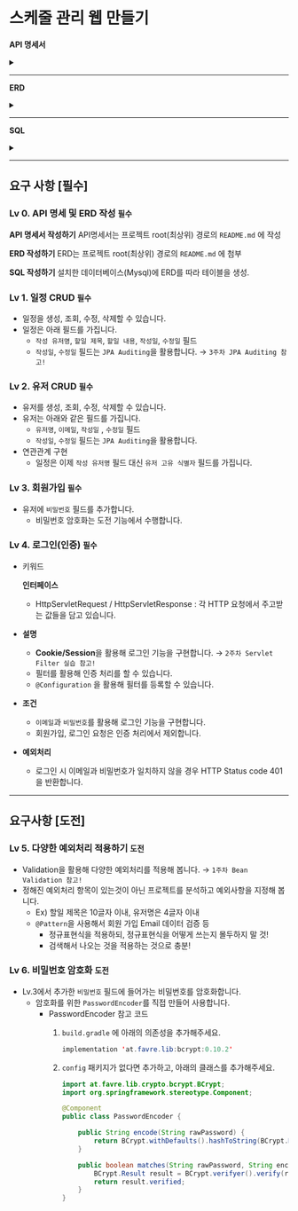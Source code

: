 # 스케줄 관리 웹 만들기
**API 명세서**

<details><summary>
</summary>
  
![image](https://github.com/user-attachments/assets/ed1b3e08-cc8e-412c-b23f-5be53b367921)

</details>

---
**ERD**

<details><summary>
</summary>
  
  ![image](https://github.com/user-attachments/assets/3b9a1716-d848-4cda-9ed8-904609c56c8b)
  
</details>

---
**SQL**
<details><summary>
</summary>
  
```SQL
    CREATE TABLE SCHEDULE (
    ID BIGINT NOT NULL AUTO_INCREMENT,
    USER_ID BIGINT,
    USERNAME NVARCHAR(128) NOT NULL,
    TITLE NVARCHAR(256) NOT NULL,
    CONTENT NVARCHAR(1000) NOT NULL,
    CREATED_AT DATETIME NOT NULL,
    MODIFIED_AT DATETIME NOT NULL,
    CONSTRAINT SCHEDULE_TABLE_PK PRIMARY KEY (ID),
    FOREIGN KEY (USER_ID) REFERENCES USER(ID)
);

CREATE TABLE USER (
    ID BIGINT NOT NULL AUTO_INCREMENT,
    USERNAME NVARCHAR(128) NOT NULL,
    EMAIL NVARCHAR(256) NOT NULL,
    CREATED_AT DATETIME NOT NULL,
    MODIFIED_AT DATETIME NOT NULL,
    CONSTRAINT USER_TABLE_PK PRIMARY KEY (ID)
);

ALTER TABLE USER ADD COLUMN PASSWORD NVARCHAR(128) NOT NULL;
ALTER TABLE SCHEDULE ADD COLUMN DELETED NVARCHAR(16) NOT NULL;

CREATE TABLE COMMENT (
    ID BIGINT NOT NULL  AUTO_INCREMENT,
    COMMENT NVARCHAR(256) NOT NULL,
    DELETED NVARCHAR(16) NOT NULL,
    CREATED_AT DATETIME NOT NULL,
    MODIFIED_AT DATETIME NOT NULL,
    USER_ID BIGINT,
    SCHEDULE_ID BIGINT,
    CONSTRAINT COMMENT_TABLE_PK PRIMARY KEY (ID),
    FOREIGN KEY (USER_ID) REFERENCES USER(ID),
    FOREIGN KEY (SCHEDULE_ID) REFERENCES SCHEDULE(ID)
);
  ```

</details>

---
## **요구 사항 [필수]**

### Lv 0. API 명세 및 ERD 작성   `필수`

**API 명세서 작성하기**
    API명세서는 프로젝트 root(최상위) 경로의 `README.md` 에 작성

**ERD 작성하기**
    ERD는 프로젝트 root(최상위) 경로의 `README.md` 에 첨부
      
**SQL 작성하기**
    설치한 데이터베이스(Mysql)에 ERD를 따라 테이블을 생성.

### Lv 1. 일정 CRUD  `필수`

- 일정을 생성, 조회, 수정, 삭제할 수 있습니다.
- 일정은 아래 필드를 가집니다.
    - `작성 유저명`, `할일 제목`, `할일 내용`, `작성일`, `수정일` 필드
    - `작성일`, `수정일` 필드는 `JPA Auditing`을 활용합니다. → `3주차 JPA Auditing 참고!`

### Lv 2. 유저 CRUD  `필수`

- 유저를 생성, 조회, 수정, 삭제할 수 있습니다.
- 유저는 아래와 같은 필드를 가집니다.
    - `유저명`, `이메일`, `작성일` , `수정일` 필드
    - `작성일`, `수정일` 필드는 `JPA Auditing`을 활용합니다.
- 연관관계 구현
    - 일정은 이제 `작성 유저명` 필드 대신 `유저 고유 식별자` 필드를 가집니다.

### Lv 3. 회원가입  `필수`

- 유저에 `비밀번호` 필드를 추가합니다.
    - 비밀번호 암호화는 도전 기능에서 수행합니다.

### Lv 4. 로그인(인증)  `필수`

- 키워드
    
    **인터페이스**
    
    - HttpServletRequest / HttpServletResponse : 각 HTTP 요청에서 주고받는 값들을 담고 있습니다.
- **설명**
    - **Cookie/Session**을 활용해 로그인 기능을 구현합니다. → `2주차 Servlet Filter 실습 참고!`
    - 필터를 활용해 인증 처리를 할 수 있습니다.
    - `@Configuration` 을 활용해 필터를 등록할 수 있습니다.
- **조건**
    - `이메일`과 `비밀번호`를 활용해 로그인 기능을 구현합니다.
    - 회원가입, 로그인 요청은 인증 처리에서 제외합니다.
- **예외처리**
    - 로그인 시 이메일과 비밀번호가 일치하지 않을 경우 HTTP Status code 401을 반환합니다.

---
## 요구사항 [도전]
### Lv 5. 다양한 예외처리 적용하기  `도전`

- Validation을 활용해 다양한 예외처리를 적용해 봅니다. → `1주차 Bean Validation 참고!`
- 정해진 예외처리 항목이 있는것이 아닌 프로젝트를 분석하고 예외사항을 지정해 봅니다.
    - Ex) 할일 제목은 10글자 이내, 유저명은 4글자 이내
    - `@Pattern`을 사용해서 회원 가입 Email 데이터 검증 등
        - 정규표현식을 적용하되, 정규표현식을 어떻게 쓰는지 몰두하지 말 것!
        - 검색해서 나오는 것을 적용하는 것으로 충분!

### Lv 6. 비밀번호 암호화  `도전`

- Lv.3에서 추가한 `비밀번호` 필드에 들어가는 비밀번호를 암호화합니다.
    - 암호화를 위한 `PasswordEncoder`를 직접 만들어 사용합니다.
        - PasswordEncoder 참고 코드
            1. `build.gradle` 에 아래의 의존성을 추가해주세요.
                
                ```java
                implementation 'at.favre.lib:bcrypt:0.10.2'
                ```
                
            2. `config` 패키지가 없다면 추가하고, 아래의 클래스를 추가해주세요.
                
                ```java
                import at.favre.lib.crypto.bcrypt.BCrypt;
                import org.springframework.stereotype.Component;
                
                @Component
                public class PasswordEncoder {
                
                    public String encode(String rawPassword) {
                        return BCrypt.withDefaults().hashToString(BCrypt.MIN_COST, rawPassword.toCharArray());
                    }
                
                    public boolean matches(String rawPassword, String encodedPassword) {
                        BCrypt.Result result = BCrypt.verifyer().verify(rawPassword.toCharArray(), encodedPassword);
                        return result.verified;
                    }
                }
                ```

